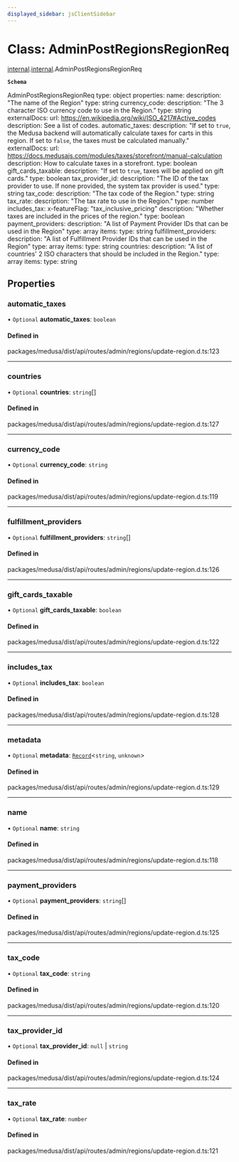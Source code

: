 ```yaml
---
displayed_sidebar: jsClientSidebar
---
```


# Class: AdminPostRegionsRegionReq

[internal](../modules/internal-8.md).[internal](../modules/internal-8.internal.md).AdminPostRegionsRegionReq

**`Schema`**

AdminPostRegionsRegionReq
type: object
properties:
  name:
    description: "The name of the Region"
    type: string
  currency_code:
    description: "The 3 character ISO currency code to use in the Region."
    type: string
    externalDocs:
      url: https://en.wikipedia.org/wiki/ISO_4217#Active_codes
      description: See a list of codes.
  automatic_taxes:
    description: "If set to `true`, the Medusa backend will automatically calculate taxes for carts in this region. If set to `false`, the taxes must be calculated manually."
    externalDocs:
      url: https://docs.medusajs.com/modules/taxes/storefront/manual-calculation
      description: How to calculate taxes in a storefront.
    type: boolean
  gift_cards_taxable:
    description: "If set to `true`, taxes will be applied on gift cards."
    type: boolean
  tax_provider_id:
    description: "The ID of the tax provider to use. If none provided, the system tax provider is used."
    type: string
  tax_code:
    description: "The tax code of the Region."
    type: string
  tax_rate:
    description: "The tax rate to use in the Region."
    type: number
  includes_tax:
    x-featureFlag: "tax_inclusive_pricing"
    description: "Whether taxes are included in the prices of the region."
    type: boolean
  payment_providers:
    description: "A list of Payment Provider IDs that can be used in the Region"
    type: array
    items:
      type: string
  fulfillment_providers:
    description: "A list of Fulfillment Provider IDs that can be used in the Region"
    type: array
    items:
      type: string
  countries:
    description: "A list of countries' 2 ISO characters that should be included in the Region."
    type: array
    items:
      type: string

## Properties

### automatic\_taxes

• `Optional` **automatic\_taxes**: `boolean`

#### Defined in

packages/medusa/dist/api/routes/admin/regions/update-region.d.ts:123

___

### countries

• `Optional` **countries**: `string`[]

#### Defined in

packages/medusa/dist/api/routes/admin/regions/update-region.d.ts:127

___

### currency\_code

• `Optional` **currency\_code**: `string`

#### Defined in

packages/medusa/dist/api/routes/admin/regions/update-region.d.ts:119

___

### fulfillment\_providers

• `Optional` **fulfillment\_providers**: `string`[]

#### Defined in

packages/medusa/dist/api/routes/admin/regions/update-region.d.ts:126

___

### gift\_cards\_taxable

• `Optional` **gift\_cards\_taxable**: `boolean`

#### Defined in

packages/medusa/dist/api/routes/admin/regions/update-region.d.ts:122

___

### includes\_tax

• `Optional` **includes\_tax**: `boolean`

#### Defined in

packages/medusa/dist/api/routes/admin/regions/update-region.d.ts:128

___

### metadata

• `Optional` **metadata**: [`Record`](../modules/internal.md#record)<`string`, `unknown`\>

#### Defined in

packages/medusa/dist/api/routes/admin/regions/update-region.d.ts:129

___

### name

• `Optional` **name**: `string`

#### Defined in

packages/medusa/dist/api/routes/admin/regions/update-region.d.ts:118

___

### payment\_providers

• `Optional` **payment\_providers**: `string`[]

#### Defined in

packages/medusa/dist/api/routes/admin/regions/update-region.d.ts:125

___

### tax\_code

• `Optional` **tax\_code**: `string`

#### Defined in

packages/medusa/dist/api/routes/admin/regions/update-region.d.ts:120

___

### tax\_provider\_id

• `Optional` **tax\_provider\_id**: ``null`` \| `string`

#### Defined in

packages/medusa/dist/api/routes/admin/regions/update-region.d.ts:124

___

### tax\_rate

• `Optional` **tax\_rate**: `number`

#### Defined in

packages/medusa/dist/api/routes/admin/regions/update-region.d.ts:121
